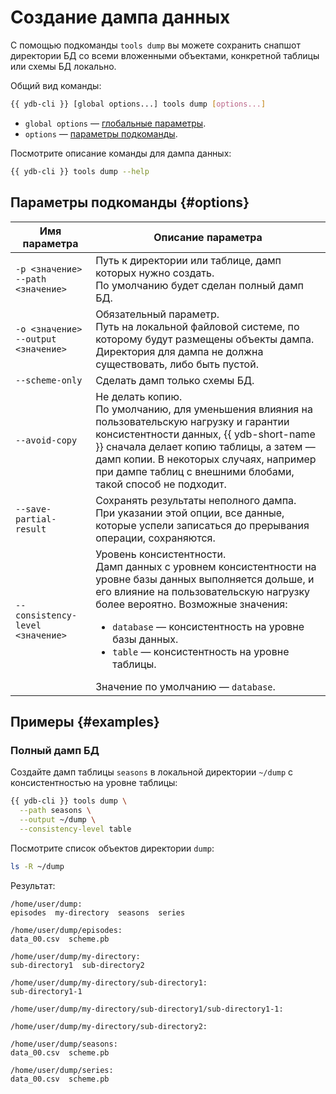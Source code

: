 # Создание дампа данных

С помощью подкоманды `tools dump` вы можете сохранить снапшот директории БД со всеми вложенными объектами, конкретной таблицы или схемы БД локально.

Общий вид команды:

```bash
{{ ydb-cli }} [global options...] tools dump [options...]
```

* `global options` — [глобальные параметры](../../../commands/global-options.md).
* `options` — [параметры подкоманды](#options).

Посмотрите описание команды для дампа данных:

```bash
{{ ydb-cli }} tools dump --help
```

## Параметры подкоманды {#options}

Имя параметра | Описание параметра
---|---
`-p <значение>`<br/>`--path <значение>` | Путь к директории или таблице, дамп которых нужно создать.<br/>По умолчанию будет сделан полный дамп БД.
`-o <значение>`<br/>`--output <значение>` | Обязательный параметр.<br/>Путь на локальной файловой системе, по которому будут размещены объекты дампа.<br/>Директория для дампа не должна существовать, либо быть пустой.
`--scheme-only` | Сделать дамп только схемы БД.
`--avoid-copy` | Не делать копию.<br/>По умолчанию, для уменьшения влияния на пользовательскую нагрузку и гарантии консистентности данных, {{ ydb-short-name }} сначала делает копию таблицы, а затем — дамп копии. В некоторых случаях, например при дампе таблиц с внешними блобами, такой способ не подходит.
`--save-partial-result` | Сохранять результаты неполного дампа.<br/>При указании этой опции, все данные, которые успели записаться до прерывания операции, сохраняются.
`--consistency-level <значение>` | Уровень консистентности.<br/>Дамп данных с уровнем консистентности на уровне базы данных выполняется дольше, и его влияние на пользовательскую нагрузку более вероятно. Возможные значения:<br/><ul><li>`database` — консистентность на уровне базы данных.</li><li>`table` — консистентность на уровне таблицы.</li></ul>Значение по умолчанию — `database`.

## Примеры {#examples}

### Полный дамп БД

Создайте дамп таблицы `seasons` в локальной директории `~/dump` с консистентностью на уровне таблицы:

```bash
{{ ydb-cli }} tools dump \
  --path seasons \
  --output ~/dump \
  --consistency-level table
```

Посмотрите список объектов директории `dump`:

```bash
ls -R ~/dump
```

Результат:

```text
/home/user/dump:
episodes  my-directory  seasons  series

/home/user/dump/episodes:
data_00.csv  scheme.pb

/home/user/dump/my-directory:
sub-directory1  sub-directory2

/home/user/dump/my-directory/sub-directory1:
sub-directory1-1

/home/user/dump/my-directory/sub-directory1/sub-directory1-1:

/home/user/dump/my-directory/sub-directory2:

/home/user/dump/seasons:
data_00.csv  scheme.pb

/home/user/dump/series:
data_00.csv  scheme.pb
```
